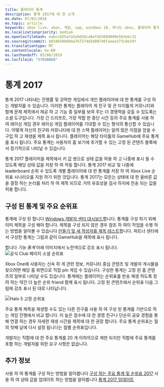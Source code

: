 ```yaml
---
title: 플레이어 통계
description: 통계 2017에 대 한 소개
ms.date: 07/02/2018
ms.topic: article
keywords: xbox live, xbox, 게임, uwp, windows 10, 하나는 xbox, 플레이어 통계, 순위표, 2017 통계
ms.localizationpriority: medium
ms.openlocfilehash: eabcc655afa5a9d58ca8ef45569d099e503ebc32
ms.sourcegitcommit: b034650b684a767274d5d88746faeea373c8e34f
ms.translationtype: MT
ms.contentlocale: ko-KR
ms.lasthandoff: 03/06/2019
ms.locfileid: "57650868"
---
```

# <a name="stats-2017"></a>통계 2017

통계 2017 나타내는 진행률 및 강력한 게임에서 개인 플레이어에 대 한 통계를 구성 하는 개발자를 수 있습니다. 이러한 통계는 플레이어 게 친구 및 큰 타이틀의 커뮤니티와 함께 문제 제목에서 제공 하 고 기능 중 일부를 보여 주는 더 경쟁력을 갖출 수 있도록는 소셜 도구입니다. 가장 긴 드리프트, 가장 적합 한 중단 시간 등의 주요 통계를 사용 하 여 레이싱 게임 경우 레이싱 게임 플레이어를 기대할 수 있는 형식의 통신할 수 있습니다. 어떻게 자신의 친구와 커뮤니티에 대 한 스택 플레이어는 알려 많은 이점을 얻을 수 구입 하 고 재생을 제목 표시 됩니다. 플레이어는 해당 타이틀의 GameHub에 주요 통계를 표시 됩니다. 주요 통계는 사용자의 홈 보기에 추가할 수 있는 고정 된 콘텐츠 블록에서 정기적으로 나타날 수 있습니다.

통계 2017 플레이어을 제목에서 키 값 쌍으로 상태 값을 허용 하 고 나중에 표시 될 수 있도록 해당 상태 값을 저장 하 여 작동 합니다. 통계 2017 비교 및 나중에 leaderboard 순위 수 있도록 개별 플레이어에 대 한 통계를 저장 하 여 Xbox Live 순위표 시나리오를 지원 하기 위한 것입니다. 통계 2017는 모든는 상태에 대 한 올바른 값을 결정 하는 논리를 처리 하 여 제목 되므로 거의 유효성을 검사 하지에 전송 되는 값을 허용 합니다.

## <a name="configured-stats-and-featured-leaderboards"></a>구성 된 통계 및 주요 순위표

통계에 구성 된 합니다 [Windows 개발자 센터 대시보드](https://developer.microsoft.com/en-us/dashboard/windows/overview)합니다. 통계를 구성 하기 위해 이미 제목을 구성 해야 합니다. 제목을 구성 되지 않은 경우 참조 하 여이 작업을 수행 하는 방법을 알아볼 수 있습니다 [만들기 및 새 작성자를 제목 테스트](../get-started-with-creators/create-and-test-a-new-creators-title.md)합니다.  파트너 센터에서 구성한 통계는 그림과 같이 GameHub을 제목에 표시 됩니다.

합니다 *기능 통계* 아래 이미지에서 노란색으로 강조 표시 됩니다.
![공식 Club 페이지 소셜 순위표](../images/omega/gamehub_featuredstats.png)


Xbox One에 사용자는 신속 하 게 관련 정보, 커뮤니티 중심 콘텐츠 및 개발자 게시물을 찾으려면 해당 홈 화면으로 직접 pin 게임 수 있습니다. 구성한 통계는 고정 된 홈 콘텐츠의 일부로 나타날 수도 있습니다. 통계에는 플레이어는 순위표를 반송 재생 하도록 장려 하는 약간 더 높은 순위 friend 함께 표시 됩니다. 고정 된 콘텐츠에서 순위표 다음 그림에 강조 표시 된 대로 나타납니다.

![Halo 5 고정 순위표](../images/stats/Halo_5_Pinned_Leaderboard.png)

주요 통계 제목을 재생할 수도 있는 다른 친구를 사용 하 여 구성 된 통계를 기반으로 하는 게임 진행에서 비교 합니다. 이 높은 점수에 대 한 경쟁 친구나 단순히 공유 경험을 통해 연결 하는 경우 자세한 재생 시간을 제목에 대 한 권장 합니다. 주요 통계 순위표는 월의 첫째 날에 다시 설정 됩니다는 월별 순위표입니다.

개발자는 직함에 대 한 주요 통계를 20 개 이하의으로 제한 되지만 직함에 주요 통계를 포함 하는 개발자를 위한 요구 사항은 없습니다.

## <a name="further-reading"></a>추가 정보
사용 하 여 통계를 구성 하는 방법을 알아봅니다 [구성 하는 주요 통계 및 순위표 2017](../configure-xbl/dev-center/featured-stats-and-leaderboards.md) 사용 하 여 상태 값을 업데이트 하는 방법을 알아봅니다 [통계 2017 업데이트](player-stats-updating.md)